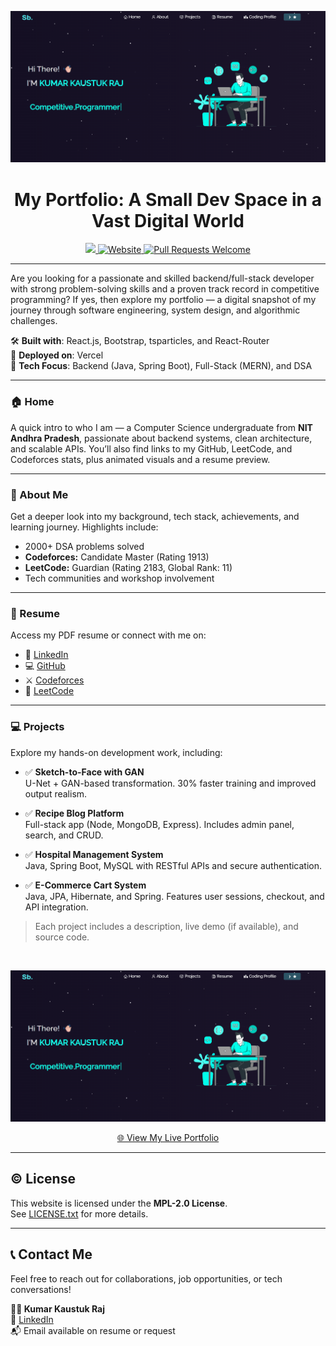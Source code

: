 <p align="center">
  <a href="https://Kaustuk-portfolio.vercel.app/">
    <img alt="Portfolio Screenshot" src="./Images/img1.png">
  </a>
</p>

<h1 align="center">My Portfolio: A Small Dev Space in a Vast Digital World</h1>

<p align="center">
  <a href="LICENSE.txt">
    <img src="https://img.shields.io/badge/license-MPL%202.0-blue.svg">
  </a>
  <a href="https://Kaustuk-portfolio.vercel.app/">
    <img alt="Website" src="https://img.shields.io/badge/-website-blue">
  </a>
  <a href="http://makeapullrequest.com">
    <img alt="Pull Requests Welcome" src="https://img.shields.io/badge/PRs-welcome-brightgreen.svg?style=flat">
  </a>
</p>

---

Are you looking for a passionate and skilled backend/full-stack developer with strong problem-solving skills and a proven track record in competitive programming? If yes, then explore my portfolio — a digital snapshot of my journey through software engineering, system design, and algorithmic challenges.

🛠️ **Built with**: React.js, Bootstrap, tsparticles, and React-Router  
🚀 **Deployed on**: Vercel  
📌 **Tech Focus**: Backend (Java, Spring Boot), Full-Stack (MERN), and DSA

---

### 🏠 Home

A quick intro to who I am — a Computer Science undergraduate from <strong>NIT Andhra Pradesh</strong>, passionate about backend systems, clean architecture, and scalable APIs. You’ll also find links to my GitHub, LeetCode, and Codeforces stats, plus animated visuals and a resume preview.

---

### 🙋 About Me

Get a deeper look into my background, tech stack, achievements, and learning journey. Highlights include:
- 2000+ DSA problems solved
- <b>Codeforces:</b> Candidate Master (Rating 1913)
- <b>LeetCode:</b> Guardian (Rating 2183, Global Rank: 11)
- Tech communities and workshop involvement

---

### 📄 Resume

Access my PDF resume or connect with me on:

- 🔗 [LinkedIn](https://www.linkedin.com/in/kaustuk-raj-63a240226/)
- 💻 [GitHub](https://github.com/Manasdbg123)
- ⚔️ [Codeforces](https://codeforces.com/profile/manasraj123)
- 🧠 [LeetCode](https://leetcode.com/u/manas-12345/)

---

### 💻 Projects

Explore my hands-on development work, including:

- ✅ **Sketch-to-Face with GAN**  
  U-Net + GAN-based transformation. 30% faster training and improved output realism.

- ✅ **Recipe Blog Platform**  
  Full-stack app (Node, MongoDB, Express). Includes admin panel, search, and CRUD.

- ✅ **Hospital Management System**  
  Java, Spring Boot, MySQL with RESTful APIs and secure authentication.

- ✅ **E-Commerce Cart System**  
  Java, JPA, Hibernate, and Spring. Features user sessions, checkout, and API integration.

> Each project includes a description, live demo (if available), and source code.

<br />
<p align="center">
  <a href="https://Kaustuk-portfolio.vercel.app/">
    <img alt="Live Preview" src="./Images/img1.png">
  </a>
</p>

<p align="center">
  <a href="https://Kaustuk-portfolio.vercel.app/">🌐 View My Live Portfolio</a>
</p>

---

## ©️ License

This website is licensed under the **MPL-2.0 License**.  
See [LICENSE.txt](LICENSE.txt) for more details.

---

## 📞 Contact Me

Feel free to reach out for collaborations, job opportunities, or tech conversations!

**👨‍💻 Kumar Kaustuk Raj**  
🔗 [LinkedIn](https://www.linkedin.com/in/kaustuk-raj-63a240226/)  
📬 Email available on resume or request
